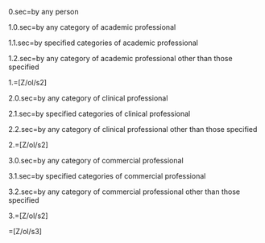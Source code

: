 0.sec=by any person			

1.0.sec=by any category of academic professional		

1.1.sec=by specified categories of academic professional	

1.2.sec=by any category of academic professional other than those specified	

1.=[Z/ol/s2]

2.0.sec=by any category of clinical professional		

2.1.sec=by specified categories of clinical professional	

2.2.sec=by any category of clinical professional other than those specified	

2.=[Z/ol/s2]

3.0.sec=by any category of commercial professional		

3.1.sec=by specified categories of commercial professional	

3.2.sec=by any category of commercial professional other than those specified	

3.=[Z/ol/s2]

=[Z/ol/s3]
